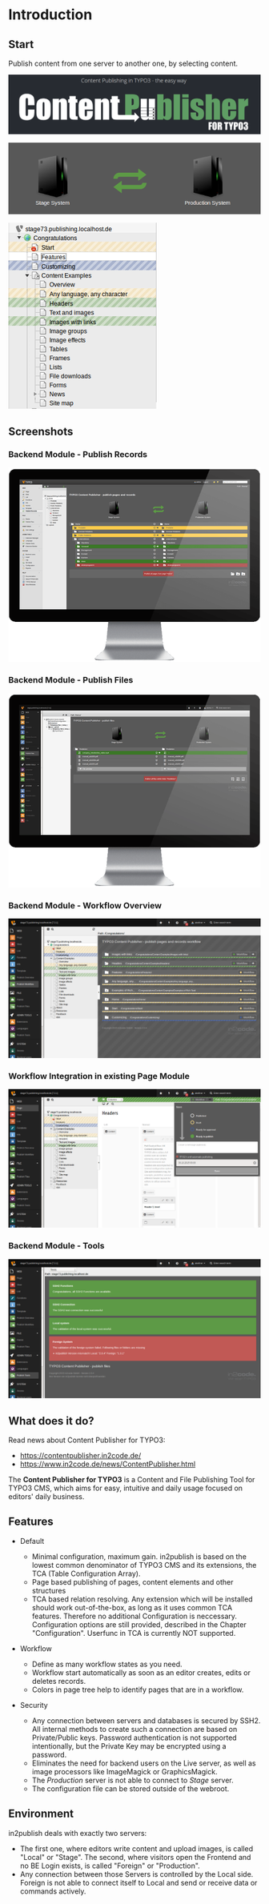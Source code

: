 # Introduction

## Start

Publish content from one server to another one, by selecting content.

![Content Publisher Logo](_img/logo.png)

![Server images](_img/server_images.png)

![Backend page tree](_img/backend_tree.png)

## Screenshots

### Backend Module - Publish Records

![Backend Module Record Publishing](_img/module_records.png)

### Backend Module - Publish Files

![Backend Module File Publishing](_img/module_files.png)

### Backend Module - Workflow Overview

![Backend Module Workfow](_img/module_workflow.png)

### Workflow Integration in existing Page Module

![Page Module with workflow states](_img/module_page_workflow.png)

### Backend Module - Tools

![Backend Module Tools](_img/module_tools.png)

## What does it do?

Read news about Content Publisher for TYPO3:

* https://contentpublisher.in2code.de/
* https://www.in2code.de/news/ContentPublisher.html

The **Content Publisher for TYPO3** is a Content and File Publishing Tool for TYPO3 CMS, which aims
for easy, intuitive and daily usage focused on editors' daily business.

## Features

* Default
  * Minimal configuration, maximum gain. in2publish is based on the lowest common denominator of TYPO3 CMS and its extensions, the TCA (Table Configuration Array).
  * Page based publishing of pages, content elements and other structures
  * TCA based relation resolving. Any extension which will be installed should work out-of-the-box, as long as it uses common TCA features. Therefore no additional Configuration is neccessary. Configuration options are still provided, described in the Chapter "Configuration". Userfunc in TCA is currently NOT supported.

* Workflow
  * Define as many workflow states as you need.
  * Workflow start automatically as soon as an editor creates, edits or deletes records.
  * Colors in page tree help to identify pages that are in a workflow.

* Security
  * Any connection between servers and databases is secured by SSH2. All internal methods to create such a connection are based on Private/Public keys. Password authentication is not supported intentionally, but the Private Key may be encrypted using a password.
  * Eliminates the need for backend users on the Live server, as well as image processors like ImageMagick or GraphicsMagick.
  * The *Production* server is not able to connect to *Stage* server.
  * The configuration file can be stored outside of the webroot.

## Environment

in2publish deals with exactly two servers:

* The first one, where editors write content and upload images, is called "Local" or "Stage".
  The second, where visitors open the Frontend and no BE Login exists, is called "Foreign" or "Production".
* Any connection between those Servers is controlled by the Local side. Foreign is not able
  to connect itself to Local and send or receive data or commands actively.
